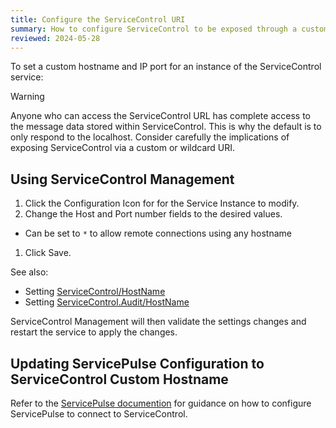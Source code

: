 ```yaml
---
title: Configure the ServiceControl URI
summary: How to configure ServiceControl to be exposed through a custom hostname and IP port
reviewed: 2024-05-28
---
```


To set a custom hostname and IP port for an instance of the ServiceControl service:

> [!WARNING]
> Anyone who can access the ServiceControl URL has complete access to the message data stored within ServiceControl. This is  why the default is to only respond to the localhost. Consider carefully the implications of exposing ServiceControl via a custom or wildcard URI.

## Using ServiceControl Management

 1. Click the Configuration Icon for for the Service Instance to modify.
 1. Change the Host and Port number fields to the desired values.
   - Can be set to `*` to allow remote connections using any hostname
 1. Click Save.

See also:

- Setting [ServiceControl/HostName](/servicecontrol/creating-config-file.md#host-settings-servicecontrolhostname)
- Setting [ServiceControl.Audit/HostName](/servicecontrol/audit-instances/creating-config-file.md#host-settings-servicecontrolhostname)
 
ServiceControl Management will then validate the settings changes and restart the service to apply the changes.


## Updating ServicePulse Configuration to ServiceControl Custom Hostname

Refer to the [ServicePulse documention](/servicepulse/host-config.md#configuring-connections-via-the-servicepulse-ui) for guidance on how to configure ServicePulse to connect to ServiceControl.
